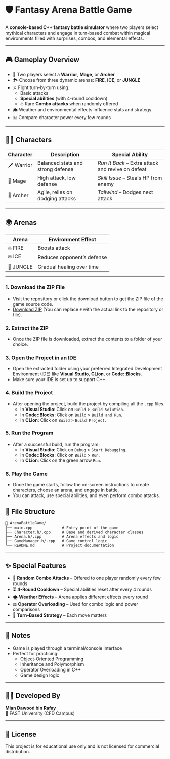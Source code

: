 
# 🛡️ Fantasy Arena Battle Game

A **console-based C++ fantasy battle simulator** where two players select mythical characters and engage in turn-based combat within magical environments filled with surprises, combos, and elemental effects.

---

## 🎮 Gameplay Overview

- 👥 Two players select a **Warrior**, **Mage**, or **Archer**
- 🏞️ Choose from three dynamic arenas: **FIRE**, **ICE**, or **JUNGLE**
- ⚔️ Fight turn-by-turn using:
  - Basic attacks
  - **Special abilities** (with 4-round cooldown)
  - 🔥 Rare **Combo attacks** when randomly offered
- 🌦️ Weather and environmental effects influence stats and strategy
- 📊 Compare character power every few rounds

---

## 🧙‍♂️ Characters

| Character | Description                        | Special Ability      |
|-----------|------------------------------------|----------------------|
| 🗡️ Warrior | Balanced stats and strong defense  | *Run It Back* – Extra attack and revive on defeat |
| 🔮 Mage    | High attack, low defense           | *Skill Issue* – Steals HP from enemy |
| 🏹 Archer  | Agile, relies on dodging attacks   | *Tailwind* – Dodges next attack |

---

## 🌍 Arenas

| Arena   | Environment Effect                     |
|---------|----------------------------------------|
| 🔥 FIRE | Boosts attack                          |
| ❄️ ICE  | Reduces opponent’s defense             |
| 🌲 JUNGLE | Gradual healing over time             |

---

### 1. Download the ZIP File
- Visit the repository or click the download button to get the ZIP file of the game source code.
- [Download ZIP](#) (You can replace `#` with the actual link to the repository or file).

### 2. Extract the ZIP
- Once the ZIP file is downloaded, extract the contents to a folder of your choice.

### 3. Open the Project in an IDE
- Open the extracted folder using your preferred Integrated Development Environment (IDE) like **Visual Studio**, **CLion**, or **Code::Blocks**.
- Make sure your IDE is set up to support C++.

### 4. Build the Project
- After opening the project, build the project by compiling all the `.cpp` files.
    - In **Visual Studio**: Click on `Build` > `Build Solution`.
    - In **Code::Blocks**: Click on `Build` > `Build and Run`.
    - In **CLion**: Click on `Build` > `Build Project`.

### 5. Run the Program
- After a successful build, run the program.
    - In **Visual Studio**: Click on `Debug` > `Start Debugging`.
    - In **Code::Blocks**: Click on `Build` > `Run`.
    - In **CLion**: Click on the green arrow `Run`.

### 6. Play the Game
- Once the game starts, follow the on-screen instructions to create characters, choose an arena, and engage in battle.
- You can attack, use special abilities, and even perform combo attacks.


## 📂 File Structure

```
📁 ArenaBattleGame/
├── main.cpp             # Entry point of the game
├── Character.h/.cpp     # Base and derived character classes
├── Arena.h/.cpp         # Arena effects and logic
├── GameManager.h/.cpp   # Game control logic
└── README.md            # Project documentation
```

---

## ✨ Special Features

- 🔁 **Random Combo Attacks** – Offered to one player randomly every few rounds
- ⏳ **4-Round Cooldown** – Special abilities reset after every 4 rounds
- 🌪️ **Weather Effects** – Arena applies different effects every round
- ⚖️ **Operator Overloading** – Used for combo logic and power comparisons
- 🧠 **Turn-Based Strategy** – Each move matters

---

## 📌 Notes

- Game is played through a terminal/console interface
- Perfect for practicing:
  - Object-Oriented Programming
  - Inheritance and Polymorphism
  - Operator Overloading in C++
  - Game design logic

---

## 🧑‍💻 Developed By

**Mian Dawood bin Rafay**  
📍 FAST University (CFD Campus)

---

## 📜 License

This project is for educational use only and is not licensed for commercial distribution.
